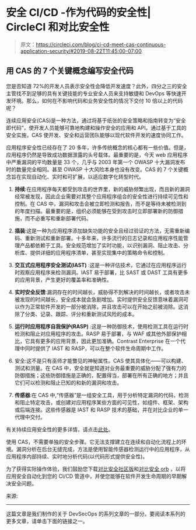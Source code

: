 # 安全 CI/CD -作为代码的安全性| CircleCI 和对比安全性

> 原文：<https://circleci.com/blog/ci-cd-meet-cas-continuous-application-security/#2019-08-22T11:45:00-07:00>

## 用 CAS 的 7 个关键概念编写安全代码

您是否知道 72%的开发人员表示安全性会降低开发速度？此外，四分之三的安全主管找不到足够的具有关键技能的专业安全人员来支持敏捷和 DevOps 等快速开发环境。那么，如何在不影响代码和业务安全性的情况下交付 10 倍以上的代码呢？

连续应用安全(CAS)是一种方法，通过将基于纸张的安全策略和指南转变为“安全即代码”，使开发人员能够可靠地构建和操作安全的应用和 API。通过基于工具的安全实施，CAS 使开发、安全和运营团队能够以现代软件开发的速度协同工作。

应用程序安全性已经存在了 20 多年，许多传统概念的核心都有一些价值。但是，应用程序仍然是导致成功数据泄露的头号载体。最重要的是，今天 web 应用程序中严重漏洞的平均数量是 33 个，几乎与 2003 年第一个 OWASP 十大漏洞发布时的数量完全相同。甚至 OWASP 十大风险本身也没有改变。CAS 的 7 个关键概念旨在实现自动化、实时和可扩展，以适应数字化转型时代。

1.  **持续**:在应用程序每天都受到攻击的世界里，新的威胁频繁出现，而且新的漏洞经常被发现，因此企业需要对其整个应用程序组合的安全性进行持续可见性和控制。在 CAS 中，漏洞和攻击会被立即检测和报告，而不是等待未被检测到的年度扫描。最重要的是，组织必须能够在受到攻击时立即部署新的防御措施，而不必重写和重新部署代码。

2.  **插装**:这是一种为应用程序添加缺失功能的安全且经过验证的方法，无需重新编码、重新测试和重新部署。十多年来，许多流行的日志记录和应用程序性能管理产品都依赖于工具。安全规范增加了实时功能，以识别漏洞、阻止攻击、分析库、提供详细的应用程序清单，甚至实现集中的策略命令和控制。

3.  **交互式应用程序安全测试(IAST)** :这是一种评估技术，它通过在应用程序运行时观察应用程序来检测漏洞。IAST 易于部署，比 SAST 或 DAST 工具有更多的应用背景，产生更好的覆盖率和准确性。

4.  **实时安全反馈**:漏洞存在的时间越长，威胁得不到解决的时间越长，或者攻击未被发现的时间越长，安全成本就会急剧增加。实时提供安全反馈意味着漏洞可以作为正常软件开发的一部分被消除，并且攻击可以在开始之前被消除。这消除了分类、记录、跟踪、评分和重新测试风险的成本。

5.  **运行时应用程序自我保护(RASP)** :这是一种防御技术，使用检测工具在运行时检测和阻止对应用程序的攻击。RASP 易于部署，与 WAF 或其他外部保护相比，它具有更多的应用背景，因此更加准确。Contrast Enterprise 在一个代理中同时提供了 IAST 和 RASP，可以在整个软件生命周期中工作。

6.  安全:这不是只有巫师才能瞥见的神秘属性。CAS 使其具体化——可以构建、测试和测量。在 CAS 中，安全就是知道对业务最重要的威胁分配了强有力的防御措施；这些防御措施是正确的，配置得当，部署在所有正确的地方；并且它们可以检测和阻止已知的和新的漏洞和攻击。

7.  **传感器**:在 CAS 中,“传感器”是一组安全工具，用于分析特定漏洞的代码，检测和阻止特定攻击，或创建对应用程序某些方面的可见性，如组件、框架、架构或后端连接。这些传感器是 IAST 和 RASP 技术的基础，并在对比企业的单一代理中交付。

有关持续应用安全性的更多详情，请点击[此处](https://cdn2.hubspot.net/hubfs/203759/DocumentsPDF/TheContinuousAppSecHandbook.pdf?utm_campaign=Circle%20CI%20Blog&utm_source=Blog&utm_content=Continuous%20Application%20Security%20Handbook)。

使用 CAS，不需要单独的安全步骤。它无法支撑建立在连续和自动化流程上的环境。漏洞分析在后台无缝完成，方法是使用智能传感器检测运行中的应用程序，从应用程序内部持续、实时地分析代码(以代码形式提供安全性)。

为了获得实际操作体验，我们鼓励您下载[对比安全社区版](https://www.contrastsecurity.com/community-edition-lp-website?utm_campaign=Circle%20CI%20Blog&utm_source=Blog&utm_content=Contrast%20Community%20Edition)和[对比安全 orb](https://circleci.com/developer/orbs/orb/contrastsecurity/verify?utm_campaign=Circle%20CI%20Blog&utm_source=Blog&utm_content=CircleCI%20Orb%20Registry%20Contrast%20Security#quick-start) ，以将应用安全自动化到您的 CI/CD 管道中，并使您能够在软件开发生命周期的早期解决安全问题。

来源:

* * *

这篇文章是我们制作的关于 DevSecOps 的系列文章的一部分。要阅读本系列的更多文章，请单击下面的链接之一。